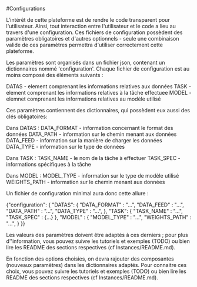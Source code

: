 #Configurations

L'intérêt de cette plateforme est de rendre le code transparent pour l'utilisateur.
Ainsi, tout interaction entre l'utilisateur et le code a lieu au travers d'une configuration.
Ces fichiers de configuration possèdent des paramètres obligatoires et d'autres optionnels - seule une combinaison valide de ces paramètres permettra d'utiliser correctement cette plateforme.

Les paramètres sont organisés dans un fichier json, contenant un dictionnaires nommé 'configuration'. Chaque fichier de configuration est au moins composé des éléments suivants :


DATAS - element comprenant les informations relatives aux données
TASK - element comprenant les informations relatives à la tâche effectuee
MODEL - elemnet comprenant les informations relatives au modèle utilisé

Ces paramètres contiennent des dictionnaires, qui possèdent eux aussi des clés obligatoires:

Dans DATAS :
  DATA_FORMAT - information concernant le format des données
  DATA_PATH - information sur le chemin menant aux données
  DATA_FEED - information sur la manière de charger les données
  DATA_TYPE - information sur le type de données

Dans TASK :
  TASK_NAME - le nom de la tâche à effectuer
  TASK_SPEC - informations spécifiques à la tâche

Dans MODEL :
  MODEL_TYPE - information sur le type de modèle utilisé
  WEIGHTS_PATH - information sur le chemin menant aux données


Un fichier de configuration minimal aura donc cette allure :

{"configuration": {
	"DATAS": {
		"DATA_FORMAT" : "...",
		"DATA_FEED" : "...",
		"DATA_PATH" : "...",
		"DATA_TYPE" : "...",
	},
	"TASK": {
		"TASK_NAME" : "...",
		"TASK_SPEC" : {...}
	},
	"MODEL" : {
		"MODEL_TYPE" : "...",
		"WEIGHTS_PATH" : "...",
  }
}}

Les valeurs des paramètres doivent être adaptés à ces derniers ; pour plus d''information, vous pouvez suivre les tutoriels et exemples (TODO) ou bien lire les README des sections respectives (cf Instances/README.md).

En fonction des options choisies, on devra rajouter des composantes (nouveaux paramètres)
dans les dictionnaires adaptés. Pour connaitre ces choix, vous pouvez suivre les tutoriels et exemples (TODO) ou bien lire les README des sections respectives (cf Instances/README.md).
